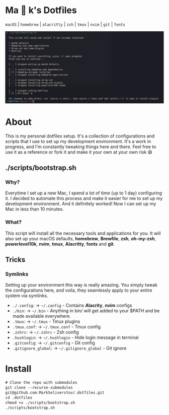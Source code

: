 # Ma :construction: k's Dotfiles

`macOS` | `homebrew` | `alacritty` | `zsh` | `tmux` | `nvim` | `git` | `fonts`

![Screenshot](./assets/running-example.png)

# About

This is my personal dotfiles setup. It's a collection of configurations and
scripts that I use to set up my development environment. It's a work in
progress, and I'm constantly tweaking things here and there. Feel free to use
it as a reference or fork it and make it your own at your own risk :smile:

## ./scripts/bootstrap.sh

### Why?

Everytime I set up a new Mac, I spend a lot of time (up to 1 day) configuring
it. I decided to automate this process and make it easier for me to set up my
development environment. And it definitely worked! Now I can set up my Mac in
less than 10 minutes.

### What?

This script will install all the necessary tools and applications for you. It
will also set up your macOS defaults, **homebrew**, **Brewfile**,  **zsh**, **oh-my-zsh**,
**powerlevel10k**, **nvim**, **tmux**, **Alacritty**, **fonts** and **git**.

## Tricks

### Symlinks

Setting up your environment this way is really amazing. You simply tweak the
configurations here, and voila, they seamlessly apply to your entire system via
symlinks.

- `./.config`: -> `~/.config` - Contains **Alacrity**, **nvim** configs
- `./bin`: -> `~/.bin` - Anything in bin/ will get added to your $PATH and be made available everywhere.
- `.tmux`: -> `~/.tmux` - Tmux plugins
- `.tmux.conf`: -> `~/.tmux.conf` - Tmux config
- `.zshrc`: -> `~/.zshrc` - Zsh config
- `.hushlogin`: -> `~/.hushlogin` - Hide login message in terminal
- `.gitconfig`: -> `~/.gitconfig` - Git config
- `.gitignore_global`: -> `~/.gitignore_global` - Git ignore

# Install

```terminal
# Clone the repo with submodules
git clone --recurse-submodules git@github.com:MarkSeliverstov/.dotfiles.git
cd .dotfiles
chmod +x ./scripts/bootstrap.sh
./scripts/bootstrap.sh
```

